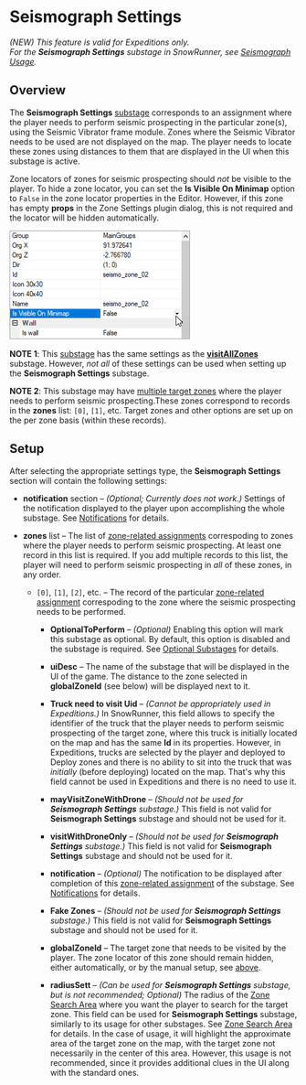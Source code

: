 # Seismograph Settings

*(NEW) This feature is valid for Expeditions only.*  
*For the **Seismograph Settings** substage in SnowRunner, see [Seismograph Usage][seismograph_settings_snowrunner].*

## Overview
The **Seismograph Settings** [substage][stages_and_substages] corresponds to an assignment where the player needs to perform seismic prospecting in the particular zone(s), using the Seismic Vibrator frame module. Zones where the Seismic Vibrator needs to be used are not displayed on the map. The player needs to locate these zones using distances to them that are displayed in the UI when this substage is active.

Zone locators of zones for seismic prospecting should *not* be visible to the player. To hide a zone locator, you can set the **Is Visible On Minimap** option to `False` in the zone locator properties in the Editor. However, if this zone has empty **props** in the Zone Settings plugin dialog, this is not required and the locator will be hidden automatically.

![](./media/is_visible_on_minimap.png)

**NOTE 1**: This [substage][stages_and_substages] has the same settings as the [**visitAllZones**](./visitallzones.md) substage. However, *not all* of these settings can be used when setting up the **Seismograph Settings** substage. 

**NOTE 2**: This substage may have [multiple target zones][zone_related_assignments] where the player needs to perform seismic prospecting.These zones correspond to records in the **zones** list: `[0]`, `[1]`, etc. Target zones and other options are set up on the per zone basis (within these records).


## Setup
After selecting the appropriate settings type, the **Seismograph Settings** section will contain the following settings:

-   **notification** section – *(Optional; Currently does not work.)* Settings of the notification displayed to the player upon accomplishing the whole substage. See [Notifications][notifications] for details.

-   **zones** list – The list of [zone-related assignments][zone_related_assignments] correspoding to zones where the player needs to perform seismic prospecting. At least one record in this list is required. If you add multiple records to this list, the player will need to perform seismic prospecting in *all* of these zones, in any order.

    -   `[0]`, `[1]`, `[2]`, etc. – The record of the particular [zone-related assignment][zone_related_assignments] correspoding to the zone where the seismic prospecting needs to be performed.

        -   **OptionalToPerform** – *(Optional)* Enabling this option will mark this substage as optional. By default, this option is disabled and the substage is required. See [Optional Substages][optional_substages] for details.

        -   **uiDesc** – The name of the substage that will be displayed in the UI of the game. The distance to the zone selected in **globalZoneId** (see below) will be displayed next to it. 

        -   **Truck need to visit Uid** – *(Cannot be appropriately used in Expeditions.)* In SnowRunner, this field allows to specify the identifier of the truck that the player needs to perform seismic prospecting of the target zone, where this truck is initially located on the map and has the same **Id** in its properties. However, in Expeditions, trucks are selected by the player and deployed to Deploy zones and there is no ability to sit into the truck that was *initially* (before deploying) located on the map. That's why this field cannot be used in Expeditions and there is no need to use it.

        -   **mayVisitZoneWithDrone** – *(Should not be used for **Seismograph Settings** substage.)* This field is not valid for **Seismograph Settings** substage and should not be used for it.

        -   **visitWithDroneOnly** – *(Should not be used for **Seismograph Settings** substage.)* This field is not valid for **Seismograph Settings** substage and should not be used for it.

        -   **notification** – *(Optional)* The notification to be displayed after completion of this [zone-related assignment][zone_related_assignments] of the substage. See [Notifications][notifications] for details.  

        -   **Fake Zones** – *(Should not be used for **Seismograph Settings** substage.)* This field is not valid for **Seismograph Settings** substage and should not be used for it.

        -   **globalZoneId** – The target zone that needs to be visited by the player. The zone locator of this zone should remain hidden, either automatically, or by the manual setup, see [above](#overview).

        -   **radiusSett** – *(Can be used for **Seismograph Settings** substage, but is not recommended; Optional)* The radius of the [Zone Search Area][zone_search_area] where you want the player to search for the target zone. This field can be used for **Seismograph Settings** substage, similarly to its usage for other substages. See [Zone Search Area][zone_search_area] for details. In the case of usage, it will highlight the approximate area of the target zone on the map, with the target zone not necessarily in the center of this area. However, this usage is not recommended, since it provides additional clues in the UI along with the standard ones.


[seismograph_settings_snowrunner]: ./../../objectives_in_snowrunner/stages/seismograph_usage.md
[stages_and_substages]: ./stages_in_expeditions.md
[zone_related_assignments]: ./stages_in_expeditions.md#multiple-zone-related-assignments-within-substage
[notifications]: ./../notifications.md
[optional_substages]: ./../optional_substages.md
[zone_search_area]: ./../zone_search_area.md
